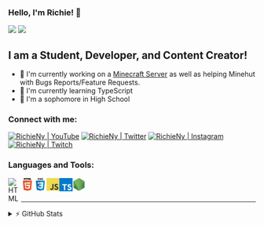 ### Hello, I'm Richie! 👋
<img src="https://img.shields.io/twitter/follow/RichieNyy?color=%231DA1F2&label=Follow&logo=twitter&style=for-the-badge">
<img src="https://img.shields.io/discord/239599059415859200?color=%237289DA&label=Minehut!&logo=Discord&style=for-the-badge">
<br />

## I am a Student, Developer, and Content Creator!
- 🔭 I'm currently working on a [Minecraft Server][parasite] as well as helping Minehut with Bugs Reports/Feature Requests.
- 🌱 I'm currently learning TypeScript
- 📒 I'm a sophomore in High School

### Connect with me:

[<img width="22" src="https://cdn.jsdelivr.net/npm/simple-icons@v3/icons/youtube.svg" alt="RichieNy | YouTube"/>][youtube]
[<img width="22" src="https://cdn.jsdelivr.net/npm/simple-icons@v3/icons/twitter.svg" alt="RichieNy | Twitter"/>][twitter]
[<img width="22" src="https://simpleicons.org/icons/tiktok.svg" alt="RichieNy | Instagram"/>][tiktok]
[<img width="22" src="https://cdn.jsdelivr.net/npm/simple-icons@v3/icons/twitch.svg" alt="RichieNy | Twitch"/>][twitch]


### Languages and Tools:
<img align="left" alt="HTML" width="26px" src="https://simpleicons.org/icons/visualstudiocode.svg">
<img align="left" alt="HTML" width="26px" src="https://raw.githubusercontent.com/github/explore/80688e429a7d4ef2fca1e82350fe8e3517d3494d/topics/html/html.png">
<img align="left" alt="CSS" width="26px" src="https://raw.githubusercontent.com/github/explore/80688e429a7d4ef2fca1e82350fe8e3517d3494d/topics/css/css.png">
<img align="left" alt="Javascript" width="26px" src="https://raw.githubusercontent.com/github/explore/80688e429a7d4ef2fca1e82350fe8e3517d3494d/topics/javascript/javascript.png">
<img align="left" alt="TypeScript" width="27px" src="https://raw.githubusercontent.com/github/explore/80688e429a7d4ef2fca1e82350fe8e3517d3494d/topics/typescript/typescript.png">
<img align="left" alt="NodeJS" width="26px" src="https://raw.githubusercontent.com/github/explore/80688e429a7d4ef2fca1e82350fe8e3517d3494d/topics/nodejs/nodejs.png">

<br />
<br />
<!-- 
### 📺 Latest YouTube Videos-->
<!-- YOUTUBE:START -->
<!-- YOUTUBE:END -->

---

<details>
    <summary>⚡ GitHub Stats</summary>

<img align="left" alt="RichieNy's Github Stats" src="https://github-readme-stats.richieny.vercel.app/api?username=RichieNy&show_icons=true&hide_border=true" />

</details>

[youtube]: https://www.youtube.com/channel/UChpZFH57DWLRvBfq-f5ZXyw
[twitter]: https://twitter.com/RichieNyy
[tiktok]: https://www.tiktok.com/@richienyy
[twitch]: https://twitch.tv/RichieNy
[parasite]: https://discord.gg/6MyAmNm
